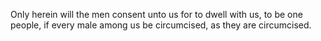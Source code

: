 Only herein will the men consent unto us for to dwell with us, to be one people, if every male among us be circumcised, as they are circumcised.
